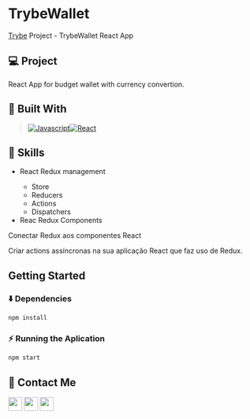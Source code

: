 # TrybeWallet
[Trybe](https://www.betrybe.com/) Project - TrybeWallet React App

## 💻 Project
React App for budget wallet with currency convertion.

## 🚀 Built With

> [![Javascript][Javascript]][Javascript-url][![React][React.js]][React-url]

## 📌 Skills

<ul>
  <li>React Redux management</li>
    <ul>
      <li>Store</li>
      <li>Reducers</li>
      <li>Actions</li>
      <li>Dispatchers</li>
    </ul>
  </li>
  <li>Reac Redux Components </li>
</ul>

Conectar Redux aos componentes React

Criar actions assíncronas na sua aplicação React que faz uso de Redux.

## Getting Started

### ⬇️ Dependencies

```bash
npm install
``` 

### ⚡ Running the Aplication

```bash
npm start
``` 

## 💬 Contact Me

<div align="left" style="display: inline_block">
  <a href="https://arthur-debiasi.github.io" target="_blank"><img height="28rem" src="https://img.shields.io/badge/my_portfolio-3fc337?style=for-the-badge" target="_blank"></a> 
  <a href="https://www.linkedin.com/in/arthur-debiasi" target="_blank"><img height="28rem" src="https://img.shields.io/badge/LinkedIn-0077B5?style=for-the-badge&logo=linkedin&logoColor=white"></a> 
  <a href = "mailto:arthurdebiasi@hotmail.com"><img height="28rem" src="https://img.shields.io/badge/outlook-0078D4?style=for-the-badge&logo=microsoftoutlook&logoColor=white" target="_blank"></a>
</div>

<!-- ## 📄 Licença

Esse projeto está sob licença. Veja o arquivo [LICENÇA](LICENSE.md) para mais detalhes.

[⬆ Voltar ao topo](#nome-do-projeto)<br> -->

[Javascript]: https://img.shields.io/badge/javascript-F7DF1E?style=for-the-badge&logo=javascript&logoColor=white
[Javascript-url]: https://developer.mozilla.org/pt-BR/docs/Web/JavaScript
[React.js]: https://img.shields.io/badge/React-20232A?style=for-the-badge&logo=react&logoColor=61DAFB
[React-url]: https://reactjs.org/
